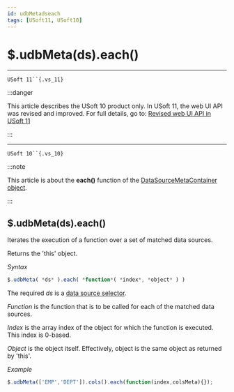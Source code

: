 ```yaml
---
id: udbMetadseach
tags: [USoft11, USoft10]
---
```

# $.udbMeta(ds).each()



----

`USoft 11``{.vs_11}`


:::danger

This article describes the USoft 10 product only.
In USoft 11, the web UI API was revised and improved. For full details, go to:
[Revised web UI API in USoft 11](/Web_and_app_UIs/UDB_udb/Revised_web_UI_API_in_USoft_11.md)

:::

----

`USoft 10``{.vs_10}`


:::note

This article is about the **each()** function of the [DataSourceMetaContainer object](/Web_and_app_UIs/UDB_DataSourceMetaContainer).

:::

## **$.udbMeta(ds).each()**

Iterates the execution of a function over a set of matched data sources.

Returns the 'this' object.

*Syntax*

```js
$.udbMeta( *ds* ).each( *function*( *index*, *object* ) )
```

The required *ds* is a [data source selector](/Web_and_app_UIs/UDB_DataSourceMetaContainer/UDB_DataSourceMetaContainer_object.md).

*Function* is the function that is to be called for each of the matched data sources.

*Index* is the array index of the object for which the function is executed. This index is 0-based.

*Object* is the object itself. Effectively, object is the same object as returned by 'this'.

*Example*

```js
$.udbMeta(['EMP','DEPT']).cols().each(function(index,colsMeta){});
```

 